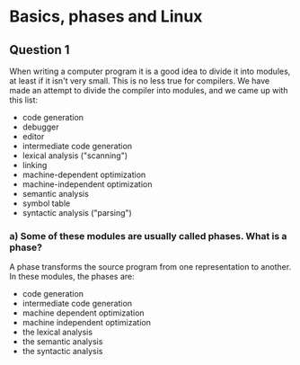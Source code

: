 # Basics, phases and Linux

## Question 1

When writing a computer program it is a good idea to divide it into modules, at least if it isn't very small. This is no less true for compilers. We have made an attempt to divide the compiler into modules, and we came up with this list:

-   code generation
-   debugger
-   editor
-   intermediate code generation
-   lexical analysis ("scanning")
-   linking
-   machine-dependent optimization
-   machine-independent optimization
-   semantic analysis
-   symbol table
-   syntactic analysis ("parsing")

### a) Some of these modules are usually called phases. What is a phase?

A phase transforms the source program from one representation to another. 
In these modules, the phases are:

-   code generation
-   intermediate code generation
-   machine dependent optimization
-   machine independent optimization
-   the lexical analysis
-   the semantic analysis
-   the syntactic analysis
